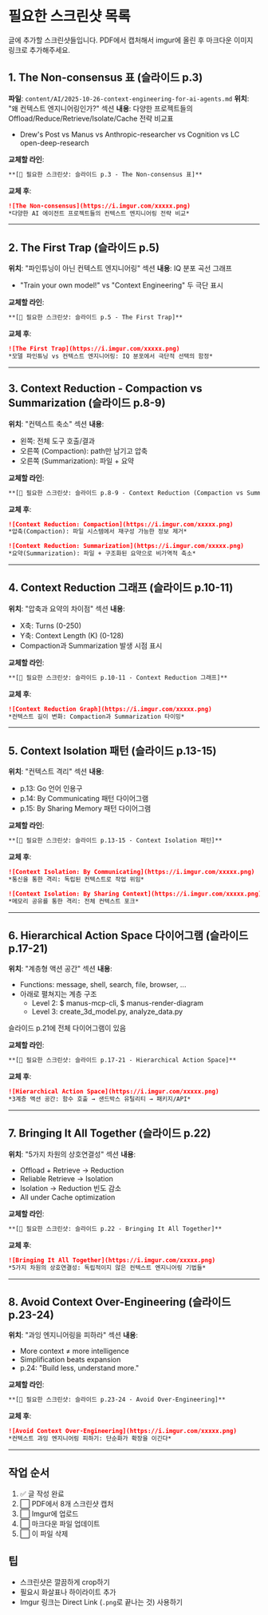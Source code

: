 # 필요한 스크린샷 목록

글에 추가할 스크린샷들입니다. PDF에서 캡처해서 imgur에 올린 후 마크다운 이미지 링크로 추가해주세요.

## 1. The Non-consensus 표 (슬라이드 p.3)
**파일**: `content/AI/2025-10-26-context-engineering-for-ai-agents.md`
**위치**: "왜 컨텍스트 엔지니어링인가?" 섹션
**내용**: 다양한 프로젝트들의 Offload/Reduce/Retrieve/Isolate/Cache 전략 비교표
- Drew's Post vs Manus vs Anthropic-researcher vs Cognition vs LC open-deep-research

**교체할 라인**:
```markdown
**[📸 필요한 스크린샷: 슬라이드 p.3 - The Non-consensus 표]**
```

**교체 후**:
```markdown
![The Non-consensus](https://i.imgur.com/xxxxx.png)
*다양한 AI 에이전트 프로젝트들의 컨텍스트 엔지니어링 전략 비교*
```

---

## 2. The First Trap (슬라이드 p.5)
**위치**: "파인튜닝이 아닌 컨텍스트 엔지니어링" 섹션
**내용**: IQ 분포 곡선 그래프
- "Train your own model!" vs "Context Engineering" 두 극단 표시

**교체할 라인**:
```markdown
**[📸 필요한 스크린샷: 슬라이드 p.5 - The First Trap]**
```

**교체 후**:
```markdown
![The First Trap](https://i.imgur.com/xxxxx.png)
*모델 파인튜닝 vs 컨텍스트 엔지니어링: IQ 분포에서 극단적 선택의 함정*
```

---

## 3. Context Reduction - Compaction vs Summarization (슬라이드 p.8-9)
**위치**: "컨텍스트 축소" 섹션
**내용**:
- 왼쪽: 전체 도구 호출/결과
- 오른쪽 (Compaction): path만 남기고 압축
- 오른쪽 (Summarization): 파일 + 요약

**교체할 라인**:
```markdown
**[📸 필요한 스크린샷: 슬라이드 p.8-9 - Context Reduction (Compaction vs Summarization)]**
```

**교체 후**:
```markdown
![Context Reduction: Compaction](https://i.imgur.com/xxxxx.png)
*압축(Compaction): 파일 시스템에서 재구성 가능한 정보 제거*

![Context Reduction: Summarization](https://i.imgur.com/xxxxx.png)
*요약(Summarization): 파일 + 구조화된 요약으로 비가역적 축소*
```

---

## 4. Context Reduction 그래프 (슬라이드 p.10-11)
**위치**: "압축과 요약의 차이점" 섹션
**내용**:
- X축: Turns (0-250)
- Y축: Context Length (K) (0-128)
- Compaction과 Summarization 발생 시점 표시

**교체할 라인**:
```markdown
**[📸 필요한 스크린샷: 슬라이드 p.10-11 - Context Reduction 그래프]**
```

**교체 후**:
```markdown
![Context Reduction Graph](https://i.imgur.com/xxxxx.png)
*컨텍스트 길이 변화: Compaction과 Summarization 타이밍*
```

---

## 5. Context Isolation 패턴 (슬라이드 p.13-15)
**위치**: "컨텍스트 격리" 섹션
**내용**:
- p.13: Go 언어 인용구
- p.14: By Communicating 패턴 다이어그램
- p.15: By Sharing Memory 패턴 다이어그램

**교체할 라인**:
```markdown
**[📸 필요한 스크린샷: 슬라이드 p.13-15 - Context Isolation 패턴]**
```

**교체 후**:
```markdown
![Context Isolation: By Communicating](https://i.imgur.com/xxxxx.png)
*통신을 통한 격리: 독립된 컨텍스트로 작업 위임*

![Context Isolation: By Sharing Context](https://i.imgur.com/xxxxx.png)
*메모리 공유를 통한 격리: 전체 컨텍스트 포크*
```

---

## 6. Hierarchical Action Space 다이어그램 (슬라이드 p.17-21)
**위치**: "계층형 액션 공간" 섹션
**내용**:
- Functions: message, shell, search, file, browser, ...
- 아래로 펼쳐지는 계층 구조
  - Level 2: $ manus-mcp-cli, $ manus-render-diagram
  - Level 3: create_3d_model.py, analyze_data.py

슬라이드 p.21에 전체 다이어그램이 있음

**교체할 라인**:
```markdown
**[📸 필요한 스크린샷: 슬라이드 p.17-21 - Hierarchical Action Space]**
```

**교체 후**:
```markdown
![Hierarchical Action Space](https://i.imgur.com/xxxxx.png)
*3계층 액션 공간: 함수 호출 → 샌드박스 유틸리티 → 패키지/API*
```

---

## 7. Bringing It All Together (슬라이드 p.22)
**위치**: "5가지 차원의 상호연결성" 섹션
**내용**:
- Offload + Retrieve → Reduction
- Reliable Retrieve → Isolation
- Isolation → Reduction 빈도 감소
- All under Cache optimization

**교체할 라인**:
```markdown
**[📸 필요한 스크린샷: 슬라이드 p.22 - Bringing It All Together]**
```

**교체 후**:
```markdown
![Bringing It All Together](https://i.imgur.com/xxxxx.png)
*5가지 차원의 상호연결성: 독립적이지 않은 컨텍스트 엔지니어링 기법들*
```

---

## 8. Avoid Context Over-Engineering (슬라이드 p.23-24)
**위치**: "과잉 엔지니어링을 피하라" 섹션
**내용**:
- More context ≠ more intelligence
- Simplification beats expansion
- p.24: "Build less, understand more."

**교체할 라인**:
```markdown
**[📸 필요한 스크린샷: 슬라이드 p.23-24 - Avoid Over-Engineering]**
```

**교체 후**:
```markdown
![Avoid Context Over-Engineering](https://i.imgur.com/xxxxx.png)
*컨텍스트 과잉 엔지니어링 피하기: 단순화가 확장을 이긴다*
```

---

## 작업 순서

1. ✅ 글 작성 완료
2. ⬜ PDF에서 8개 스크린샷 캡처
3. ⬜ Imgur에 업로드
4. ⬜ 마크다운 파일 업데이트
5. ⬜ 이 파일 삭제

## 팁

- 스크린샷은 깔끔하게 crop하기
- 필요시 화살표나 하이라이트 추가
- Imgur 링크는 Direct Link (`.png`로 끝나는 것) 사용하기
